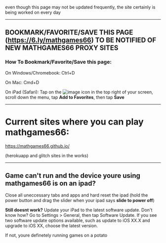 even though this page may not be updated frequently, the site certainly is being worked on every day
___
## BOOKMARK/FAVORITE/SAVE THIS PAGE (https://6.ly/mathgames66) TO BE NOTIFIED OF NEW MATHGAMES66 PROXY SITES

### How To Bookmark/Favorite/Save this page:

On Windows/Chromebook: Ctrl+D

On Mac: Cmd+D

On iPad (Safari): Tap on the  ![image](https://user-images.githubusercontent.com/90115544/152709396-69bb45c0-a31c-431c-a123-afefa8b30933.jpeg) icon in the top right of your screen, scroll down the menu, tap **Add to Favorites**, then tap **Save**


___
# Current sites where you can play mathgames66:

https://mathgames66.github.io/

(herokuapp and glitch sites in the works)

___
## Game can't run and the device youre using mathgames66 is on an ipad?

Close all uneccessary tabs and apps and hard reset the ipad (hold the power button and drag the slider when your ipad says **slide to power off**)

**Still doesnt work?** Update your iPad to the latest software update. Don't know how? Go to Settings > General, then tap Software Update.
If you see two software update options available, such as update to iOS XX.X and upgrade to iOS XX, choose the latest version.


If not, youre definetely running games on a potato
